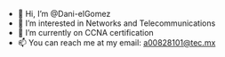 - 👋 Hi, I’m @Dani-elGomez
- 👀 I’m interested in Networks and Telecommunications
- 🌱 I’m currently on CCNA certification
- 📫 You can reach me at my email: a00828101@tec.mx

<!---
Dani-elGomez/Dani-elGomez is a ✨ special ✨ repository because its `README.md` (this file) appears on your GitHub profile.
You can click the Preview link to take a look at your changes.
--->
